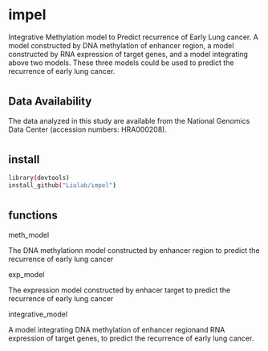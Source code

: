 # impel
Integrative Methylation model to Predict recurrence of Early Lung cancer. A model constructed by DNA methylation of enhancer region, a model constructed by RNA expression of target genes, and a model integrating above two models. These three models could be used to predict the recurrence of early lung cancer.



#
## Data Availability

The data analyzed in this study are available from the National Genomics Data Center (accession numbers: HRA000208).
   


# 
## install
```bash
library(devtools)
install_github("Liulab/impel")
```



#
## functions
meth_model 

The DNA methylationn model constructed by enhancer region to predict the recurrence of early lung cancer


exp_model

The expression model constructed by enhacer target to predict the recurrence of early lung cancer


integrative_model

A model integrating  DNA methylation of enhancer regionand RNA expression of target genes, to predict the recurrence of early lung cancer.

